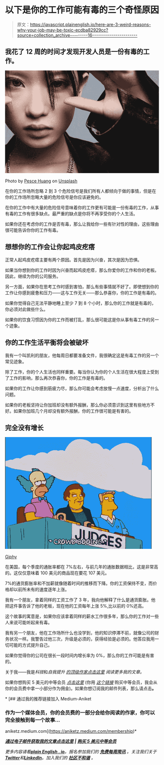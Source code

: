 # 以下是你的工作可能有毒的三个奇怪原因

> 原文：<https://javascript.plainenglish.io/here-are-3-weird-reasons-why-your-job-may-be-toxic-ecdba82929cc?source=collection_archive---------16----------------------->

## 我花了 12 周的时间才发现开发人员是一份有毒的工作。

![](img/cb57d90822fa450d16f484f280e19146.png)

Photo by [Pesce Huang](https://unsplash.com/@pesce?utm_source=unsplash&utm_medium=referral&utm_content=creditCopyText) on [Unsplash](https://unsplash.com/?utm_source=unsplash&utm_medium=referral&utm_content=creditCopyText)

在你的工作场所忽略 2 到 3 个危险信号是我们所有人都倾向于做的事情，但是在你的工作场所忽略大量的危险信号是你应该避免的。

在你的工作中有大量的危险信号意味着你的工作更有可能是一份有毒的工作，从事有毒的工作有很多缺点。最严重的缺点是你将不再享受你的个人生活。

如果你还在考虑你的工作是否有毒，那么让我给你一些有针对性的理由，这些理由很可能告诉你你的工作有毒。

## 想想你的工作会让你起鸡皮疙瘩

正常人起鸡皮疙瘩主要有两个原因。首先是因为兴奋，其次是因为恐惧。

如果当你想到你的工作时因为兴奋而起鸡皮疙瘩，那么你爱你的工作和你的老板。因此，继续为你的公司服务。

另一方面，如果你在思考工作时感到害怕，那么有些事情就不好了。即使想到你的工作让你感到疲惫和压力——这与工作无关——那么恭喜你，你的工作是有毒的。

如果你觉得自己无法平静地睡上至少 7 到 8 个小时，那么你的工作就是有毒的，你必须对此做些什么。

如果你的饮食习惯因为你的工作而被打乱，那么很可能这是你从事有毒工作的另一个迹象。

## 你的工作生活平衡将会被破坏

我有一个叫凯利的朋友，他每周日都要准备文件，我很确定这是有毒工作的另一个常见迹象。

除了工作，你的个人生活也同样重要。每当你认为你的个人生活在很大程度上受到了工作的影响，那么再次恭喜你，你的工作是有毒的。

如果你的工作让你感到筋疲力尽，那么你可能会考虑放慢一点速度，分析出了什么问题。

如果你的老板坚持让你加班却没有额外报酬，那么你必须意识到这里有些地方不好。如果你加班几个月却没有额外报酬，你的工作很可能是有害的。

## 完全没有增长

![](img/4fcaa2642bc12fbb913fa62d0ba53e94.png)

[Giphy](https://media.giphy.com/media/l2JdYkTPVG9gRbvhK/giphy.gif)

在美国，每个季度的通胀率都在 7%左右，与前几年的通胀数据相比，这是非常高的。这仅仅意味着 100 美元的商品现在要花 107 美元。

7%的通货膨胀率和不加薪就像随着时间的推移而下降。你的工资保持不变，而价格却以前所未有的速度逐年上涨。

我有一个朋友，拿着同样的工资工作了 3 年，我向他解释了什么是通货膨胀。他把这件事告诉了他的老板，现在他的工资每年上涨 5%,比以前的 0%还高。

这个故事的寓意是，如果你应该拿着同样的薪水工作很多年，那么你的工作对一些人来说可能听起来有毒。

我有另一个朋友，他在工作场所什么也没学到，他的知识停滞不前，就像公司的财务状况一样。我警告过他三次，升级是必须的，获得经验是必须的。他答应我用一切可能的方式提升自己。

如果你觉得你的公司在很长一段时间内增长率为 0%，那么你的工作可能是有害的。

关于我——我是*科技*和*自我提升* [*的顶级作家点击这里*](https://aniketz.medium.com/) *阅读更多我的文章。*

如果你想购买 5 美元的中等会员 [*点击这里*](https://aniketz.medium.com/membership) (你用 [*这个链接*](https://aniketz.medium.com/membership) 购买中等会员，我会从你的会员费中拿一小部分作为佣金)。如果你想订阅我的邮件列表，那么请点击[](https://aniketz.medium.com/subscribe)**。**

*[](https://aniketz.medium.com/membership) [## 通过我的推荐链接加入 Medium-Aniket

### 作为一个媒体会员，你的会员费的一部分会给你阅读的作家，你可以完全接触到每一个故事…

aniketz.medium.com](https://aniketz.medium.com/membership)* 

*[**通过电子邮件获取我的文章点击这里**](https://aniketz.medium.com/subscribe) **|** [**购买 5 美元中等会员**](https://aniketz.medium.com/membership)*

**更多内容请看*[***plain English . io***](https://plainenglish.io/)*。报名参加我们的* [***免费每周简讯***](http://newsletter.plainenglish.io/) *。关注我们关于*[***Twitter***](https://twitter.com/inPlainEngHQ)*和*[***LinkedIn***](https://www.linkedin.com/company/inplainenglish/)*。加入我们的* [***社区不和谐***](https://discord.gg/GtDtUAvyhW) *。**